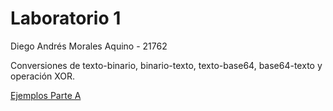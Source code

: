 # Laboratorio 1

Diego Andrés Morales Aquino - 21762

Conversiones de texto-binario, binario-texto, texto-base64, base64-texto y operación XOR.

[Ejemplos Parte A](ejemplos_lab2_A.ipynb)

